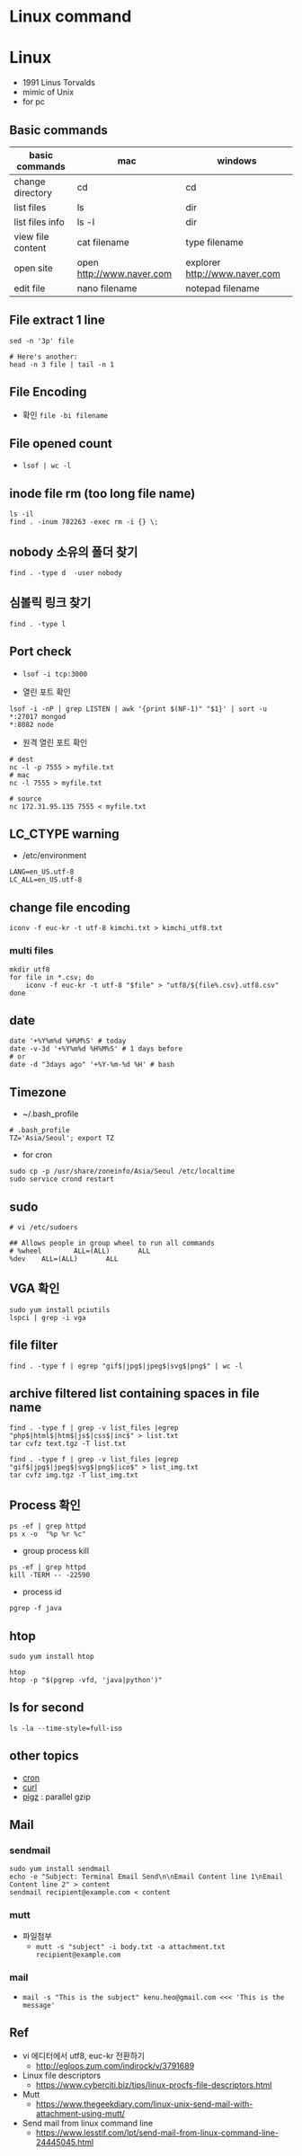 # Linux command

# Linux

* 1991 Linus Torvalds
* mimic of Unix
* for pc

## Basic commands
|basic commands	| mac	| windows |
|----|----|----|
|change directory	| cd	| cd|
|list files	|ls	|dir|
|list files info	|ls -l	|dir|
|view file content	|cat filename	|type filename|
|open site	|open http://www.naver.com	|explorer http://www.naver.com|
|edit file	|nano filename	|notepad filename|

## File extract 1 line

```
sed -n '3p' file

# Here's another:
head -n 3 file | tail -n 1
```

## File Encoding
* 확인
  `file -bi filename`

## File opened count
* `lsof | wc -l`

## inode file rm (too long file name)

```
ls -il
find . -inum 782263 -exec rm -i {} \;
```

## nobody 소유의 폴더 찾기

```
find . -type d  -user nobody
```

## 심볼릭 링크 찾기

```
find . -type l
```

## Port check
* `lsof -i tcp:3000`

* 열린 포트 확인

```
lsof -i -nP | grep LISTEN | awk '{print $(NF-1)" "$1}' | sort -u
*:27017 mongod
*:8082 node
```

* 원격 열린 포트 확인

```
# dest
nc -l -p 7555 > myfile.txt
# mac
nc -l 7555 > myfile.txt

# source
nc 172.31.95.135 7555 < myfile.txt
```

## LC_CTYPE warning

* /etc/environment

```
LANG=en_US.utf-8
LC_ALL=en_US.utf-8
```

## change file encoding

```
iconv -f euc-kr -t utf-8 kimchi.txt > kimchi_utf8.txt
```

### multi files

```
mkdir utf8
for file in *.csv; do
    iconv -f euc-kr -t utf-8 "$file" > "utf8/${file%.csv}.utf8.csv"
done
```

## date

```
date '+%Y%m%d %H%M%S' # today
date -v-3d '+%Y%m%d %H%M%S' # 1 days before
# or
date -d "3days ago" '+%Y-%m-%d %H' # bash
```

## Timezone

* ~/.bash_profile

```
# .bash_profile
TZ='Asia/Seoul'; export TZ
```

* for cron

```
sudo cp -p /usr/share/zoneinfo/Asia/Seoul /etc/localtime
sudo service crond restart
```

## sudo

```
# vi /etc/sudoers
```

```
## Allows people in group wheel to run all commands
# %wheel        ALL=(ALL)       ALL
%dev    ALL=(ALL)       ALL
```

## VGA 확인

```
sudo yum install pciutils
lspci | grep -i vga
```

## file filter

```
find . -type f | egrep "gif$|jpg$|jpeg$|svg$|png$" | wc -l
```

## archive filtered list containing spaces in file name

```
find . -type f | grep -v list_files |egrep "php$|html$|htm$|js$|css$|inc$" > list.txt
tar cvfz text.tgz -T list.txt

find . -type f | grep -v list_files |egrep "gif$|jpg$|jpeg$|svg$|png$|ico$" > list_img.txt
tar cvfz img.tgz -T list_img.txt
```

## Process 확인

```
ps -ef | grep httpd
ps x -o  "%p %r %c"
```

* group process kill

```
ps -ef | grep httpd
kill -TERM -- -22590
```

* process id

```
pgrep -f java
```

## htop

```
sudo yum install htop
```

```
htop
htop -p "$(pgrep -vfd, 'java|python')"
```

## ls for second

```
ls -la --time-style=full-iso
```

## other topics

* [cron](https://okdevtv.com/mib/linux/cron)
* [curl](https://okdevtv.com/mib/linux/curl)
* [pigz](https://okdevtv.com/mib/linux/pigz) : parallel gzip

## Mail

### sendmail
```
sudo yum install sendmail
echo -e "Subject: Terminal Email Send\n\nEmail Content line 1\nEmail Content line 2" > content
sendmail recipient@example.com < content
```

### mutt
* 파일첨부
  * `mutt -s "subject" -i body.txt -a attachment.txt recipient@example.com`

### mail
* `mail -s "This is the subject" kenu.heo@gmail.com <<< 'This is the message'`

## Ref

* vi 에디터에서 utf8, euc-kr 전환하기
  * http://egloos.zum.com/indirock/v/3791689
* Linux file descriptors
  * https://www.cyberciti.biz/tips/linux-procfs-file-descriptors.html
* Mutt
  * https://www.thegeekdiary.com/linux-unix-send-mail-with-attachment-using-mutt/
* Send mail from linux command line
  * https://www.lesstif.com/lpt/send-mail-from-linux-command-line-24445045.html
